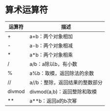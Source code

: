 # 算术运算符
|运算符|描述|
|-|-|
|+|a+b：两个对象相加|
|-|a-b：两个对象相减|
|*|a*b：两个对象相乘|
|/|a/b：a除以b，有小数|
|%|a%b：取模，返回除法的余数|
|//|a//b：整除，返回结果的整数部分|
|divmod|divmod(a,b)：返回整除和取模|
|**|a**b：返回a的b次幂|